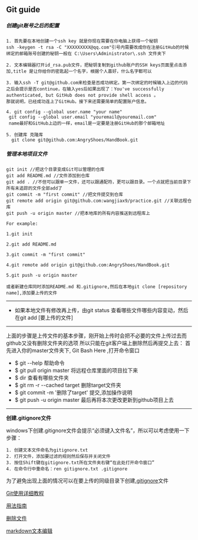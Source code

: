 ## Git guide


##### 创建git账号之后的配置
    1. 首先要在本地创建一个ssh key 就是你现在需要在你电脑上获得一个秘钥
    ssh -keygen -t rsa -C "XXXXXXXXX@qq.com"引号内需要改成你在注册GitHub的时候绑定的邮箱账号创建的秘钥一般在 C:\Users\Administrator\.ssh 文件夹下

    2. 文本编辑器打开id_rsa.pub文件，把秘钥复制到github账户的SSH keys页面里点击添加,title 是让你给你的密匙起一个名字，根据个人喜好，什么名字都可以

    3. 输入ssh -T git@github.com来检查是否成功绑定。第一次绑定的时候输入上边的代码之后会提示是否continue，在输入yes后如果出现了：You've successfully authenticated, but GitHub does not provide shell access 。
    那就说明，已经成功连上了GitHub。接下来还需要简单的配置账户信息。

    4. git config --global user.name "your name"
     git config --global user.email "youremail@youremail.com"
     name最好和GitHub上边的一样，email是一定要是注册GitHub的那个邮箱地址

    5. 创建库 克隆库
      git clone git@github.com:AngryShoes/HandBook.git

##### 管理本地项目文件

    git init //把这个目录变成Git可以管理的仓库
    git add README.md //文件添加到仓库
    git add . //不但可以跟单一文件，还可以跟通配符，更可以跟目录。一个点就把当前目录下所有未追踪的文件全部add了 
    git commit -m "first commit" //把文件提交到仓库
    git remote add origin git@github.com:wangjiax9/practice.git //关联远程仓库  
    git push -u origin master //把本地库的所有内容推送到远程库上
 
    For example:
    
    1.git init

    2.git add README.md

    3.git commit -m "first commit"

    4.git remote add origin git@github.com:AngryShoes/HandBook.git

    5.git push -u origin master

    或者新建仓库同时添加README.md 和.gitignore,然后在本地git clone [repository name],添加要上传的文件

---
* 如果本地文件有修改再上传，由git status 查看哪些文件哪些内容变动，然后在git add [要上传的文件]

---
上面的步骤是上传文件的基本步骤，刚开始上传时会把不必要的文件上传过去而github又没有删除文件夹的选项
所以只能在git客户端上删除然后再提交上去：
首先进入你的master文件夹下, Git Bash Here ,打开命令窗口

* $ git --help 帮助命令
* $ git pull origin master 将远程仓库里面的项目拉下来
* $ dir  查看有哪些文件夹
* $ git rm -r --cached target  删除target文件夹
* $ git commit -m '删除了target'  提交,添加操作说明
* $ git push -u origin master 最后再将本次更改更新到github项目上去

---
**创建.gitignore文件**

windows下创建.gitignore文件会提示“必须键入文件名”，所以可以考虑使用一下步骤：

    1. 创建文本文件命名为gitignore.txt       
    2. 打开文件，添加要过滤的规则然后保存并关闭文件       
    3. 按住Shift键在gitignore.txt所在文件夹右键“在此处打开命令窗口”  
    4. 在命令行中重命名：ren gitignore.txt .gitignore

为了避免出现上面的情况可以在要上传的同级目录下创建[.gitignore](http://blog.csdn.net/gjy211/article/details/51607347)文件

[Git使用详细教程](https://blog.csdn.net/youzhouliu/article/details/78952453)

[用法指南](http://www.cnblogs.com/specter45/p/github.html)

[删除文件](http://blog.csdn.net/wudinaniya/article/details/77508229)

[markdown文本编辑](http://blog.csdn.net/u011419965/article/details/50536937#1-强调)
